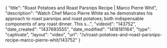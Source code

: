 {
    "title": "Roast Potatoes and Roast Parsnips Recipe | Marco Pierre Whit",
    "description": "Watch Chef Marco Pierre White as he demonstrates his approach to roast parsnips and roast potatoes; both indispensable components of any roast dinner. This s...",
    "videoid": "143752",
    "date_created": "1437693555",
    "date_modified": "1418181164",
    "type": "captivate",
    "layout": "video",
    "url": "\/v\/roast-potatoes-and-roast-parsnips-recipe-marco-pierre-whit\/143752"
}